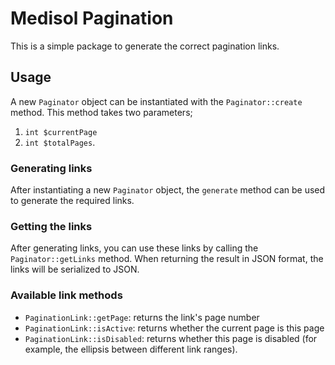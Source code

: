 # Medisol Pagination

This is a simple package to generate the correct pagination links.

## Usage

A new `Paginator` object can be instantiated with the `Paginator::create` method. This method takes two parameters;

1. `int $currentPage`
2. `int $totalPages`.

### Generating links

After instantiating a new `Paginator` object, the `generate` method can be used to generate the required links.

### Getting the links

After generating links, you can use these links by calling the `Paginator::getLinks` method. When returning the result
in JSON format, the links will be serialized to JSON.

### Available link methods

- `PaginationLink::getPage`: returns the link's page number
- `PaginationLink::isActive`: returns whether the current page is this page
- `PaginationLink::isDisabled`: returns whether this page is disabled (for example, the ellipsis between different link
  ranges).
